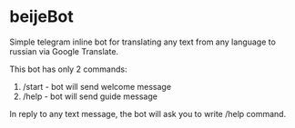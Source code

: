 # beijeBot
Simple telegram inline bot for translating any text from any language to russian via Google Translate.

This bot has only 2 commands:
1. /start - bot will send welcome message
2. /help - bot will send guide message

In reply to any text message, the bot will ask you to write /help command.
